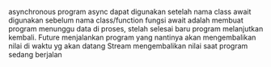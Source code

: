 asynchronous program
async dapat digunakan setelah nama class
await digunakan sebelum nama class/function
fungsi await adalah membuat program menunggu data di proses, stelah selesai baru program melanjutkan kembali.
Future menjalankan program yang nantinya akan mengembalikan nilai di waktu yg akan datang
Stream mengembalikan nilai saat program sedang berjalan

